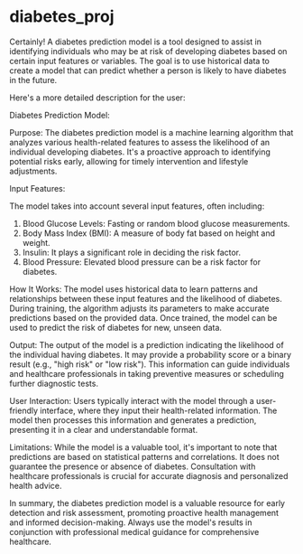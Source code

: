 # diabetes_proj

Certainly! A diabetes prediction model is a tool designed to assist in identifying individuals who may be at risk of developing diabetes based on certain input features or variables. The goal is to use historical data to create a model that can predict whether a person is likely to have diabetes in the future.

Here's a more detailed description for the user:

Diabetes Prediction Model:

Purpose:
The diabetes prediction model is a machine learning algorithm that analyzes various health-related features to assess the likelihood of an individual developing diabetes. It's a proactive approach to identifying potential risks early, allowing for timely intervention and lifestyle adjustments.

Input Features:

The model takes into account several input features, often including:

1)	Blood Glucose Levels: Fasting or random blood glucose measurements.
2)	Body Mass Index (BMI): A measure of body fat based on height and weight.
3)	Insulin: It plays a significant role in deciding the risk factor.
4)	Blood Pressure: Elevated blood pressure can be a risk factor for diabetes.

How It Works:
The model uses historical data to learn patterns and relationships between these input features and the likelihood of diabetes. During training, the algorithm adjusts its parameters to make accurate predictions based on the provided data. Once trained, the model can be used to predict the risk of diabetes for new, unseen data.

Output:
The output of the model is a prediction indicating the likelihood of the individual having diabetes. It may provide a probability score or a binary result (e.g., "high risk" or "low risk"). This information can guide individuals and healthcare professionals in taking preventive measures or scheduling further diagnostic tests.

User Interaction:
Users typically interact with the model through a user-friendly interface, where they input their health-related information. The model then processes this information and generates a prediction, presenting it in a clear and understandable format.

Limitations:
While the model is a valuable tool, it's important to note that predictions are based on statistical patterns and correlations. It does not guarantee the presence or absence of diabetes. Consultation with healthcare professionals is crucial for accurate diagnosis and personalized health advice.

In summary, the diabetes prediction model is a valuable resource for early detection and risk assessment, promoting proactive health management and informed decision-making. Always use the model's results in conjunction with professional medical guidance for comprehensive healthcare.
